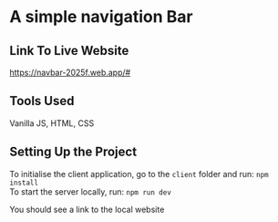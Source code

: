 # A simple navigation Bar
## Link To Live Website
https://navbar-2025f.web.app/#

## Tools Used
Vanilla JS, HTML, CSS

## Setting Up the Project
To initialise the client application, go to the `client` folder and run: `npm install` </br>
To start the  server locally, run: `npm run dev` 

You should see a link to the local website




